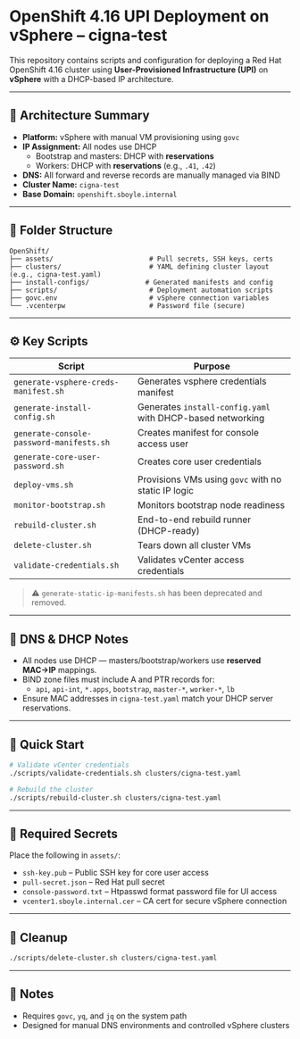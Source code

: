 # OpenShift 4.16 UPI Deployment on vSphere – cigna-test

This repository contains scripts and configuration for deploying a Red Hat OpenShift 4.16 cluster using **User-Provisioned Infrastructure (UPI)** on **vSphere** with a DHCP-based IP architecture.

---

## 🧱 Architecture Summary

- **Platform:** vSphere with manual VM provisioning using `govc`
- **IP Assignment:** All nodes use DHCP
  - Bootstrap and masters: DHCP with **reservations**
  - Workers: DHCP with **reservations** (e.g., `.41`, `.42`)
- **DNS:** All forward and reverse records are manually managed via BIND
- **Cluster Name:** `cigna-test`
- **Base Domain:** `openshift.sboyle.internal`

---

## 📁 Folder Structure

```
OpenShift/
├── assets/                        # Pull secrets, SSH keys, certs
├── clusters/                      # YAML defining cluster layout (e.g., cigna-test.yaml)
├── install-configs/              # Generated manifests and config
├── scripts/                       # Deployment automation scripts
├── govc.env                       # vSphere connection variables
└── .vcenterpw                     # Password file (secure)
```

---

## ⚙️ Key Scripts

| Script | Purpose |
|--------|---------|
| `generate-vsphere-creds-manifest.sh` | Generates vsphere credentials manifest |
| `generate-install-config.sh` | Generates `install-config.yaml` with DHCP-based networking |
| `generate-console-password-manifests.sh` | Creates manifest for console access user |
| `generate-core-user-password.sh` | Creates core user credentials |
| `deploy-vms.sh` | Provisions VMs using `govc` with no static IP logic |
| `monitor-bootstrap.sh` | Monitors bootstrap node readiness |
| `rebuild-cluster.sh` | End-to-end rebuild runner (DHCP-ready) |
| `delete-cluster.sh` | Tears down all cluster VMs |
| `validate-credentials.sh` | Validates vCenter access credentials |

> ⚠️ `generate-static-ip-manifests.sh` has been deprecated and removed.

---

## 🧾 DNS & DHCP Notes

- All nodes use DHCP — masters/bootstrap/workers use **reserved MAC→IP** mappings.
- BIND zone files must include A and PTR records for:
  - `api`, `api-int`, `*.apps`, `bootstrap`, `master-*`, `worker-*`, `lb`
- Ensure MAC addresses in `cigna-test.yaml` match your DHCP server reservations.

---

## 🚀 Quick Start

```bash
# Validate vCenter credentials
./scripts/validate-credentials.sh clusters/cigna-test.yaml

# Rebuild the cluster
./scripts/rebuild-cluster.sh clusters/cigna-test.yaml
```

---

## 🔐 Required Secrets

Place the following in `assets/`:
- `ssh-key.pub` – Public SSH key for core user access
- `pull-secret.json` – Red Hat pull secret
- `console-password.txt` – Htpasswd format password file for UI access
- `vcenter1.sboyle.internal.cer` – CA cert for secure vSphere connection

---

## 🧼 Cleanup

```bash
./scripts/delete-cluster.sh clusters/cigna-test.yaml
```

---

## 📌 Notes

- Requires `govc`, `yq`, and `jq` on the system path
- Designed for manual DNS environments and controlled vSphere clusters

